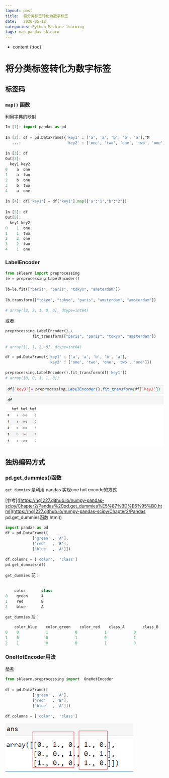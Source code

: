 ```yaml
---
layout: post
title:  将分类标签转化为数字标签
date:   2020-05-12
categories: Python Machine-learning
tags: map pandas sklearn
---
```

* content
{:toc}






# 将分类标签转化为数字标签

## 标签码

### `map()` 函数

利用字典的映射

```python
In [1]: import pandas as pd

In [2]: df = pd.DataFrame({'key1' : ['a', 'a', 'b', 'b', 'a'],^M
   ...:                    'key2' : ['one', 'two', 'one', 'two', 'one']})

In [3]: df
Out[3]:
  key1 key2
0    a  one
1    a  two
2    b  one
3    b  two
4    a  one

In [4]: df['key1'] = df['key1'].map({'a':'1',"b":"2"})

In [5]: df
Out[5]:
  key1 key2
0    1  one
1    1  two
2    2  one
3    2  two
4    1  one
```

### LabelEncoder

```python
from sklearn import preprocessing
le = preprocessing.LabelEncoder()

lb=le.fit(["paris", "paris", "tokyo", "amsterdam"])

lb.transform(["tokyo", "tokyo", "paris", "amsterdam", "amsterdam"]) 

# array([2, 2, 1, 0, 0], dtype=int64)
```

或者

```python
preprocessing.LabelEncoder().\
			fit_transform(["paris", "paris", "tokyo", "amsterdam"])
    
# array([1, 1, 2, 0], dtype=int64)
```

```python
df = pd.DataFrame({'key1' : ['a', 'a', 'b', 'b', 'a'],
                   'key2' : ['one', 'two', 'one', 'two', 'one']})

preprocessing.LabelEncoder().fit_transform(df['key1'])
# array([0, 0, 1, 1, 0])
```

<img src="https://raw.githubusercontent.com/HG1227/image/master/img_tuchuang/20200512172710.png"/>



## 独热编码方式

### pd.get_dummies()函数

`get_dummies` 是利用 pandas 实现one hot encode的方式

[参考]([https://hg1227.github.io/numpy-pandas-scipy/Chapter2/Pandas%20pd.get_dummies%E5%87%BD%E6%95%B0.html](https://hg1227.github.io/numpy-pandas-scipy/Chapter2/Pandas pd.get_dummies函数.html))

```python
import pandas as pd
df = pd.DataFrame([  
            ['green' , 'A'],   
            ['red'   , 'B'],   
            ['blue'  , 'A']])  

df.columns = ['color',  'class'] 
pd.get_dummies(df)
```

`get_dummies` 前：

```python

    color    	class
0    green    	A
1    red        B
2    blue    	A
```

`get_dummies` 后：

```python
    color_blue    color_green    color_red    class_A        class_B
0    0            1            0            1            0
1    0            0            1            0            1
2    1            0            0            1            0
```

### OneHotEncoder用法

[参考]([https://hg1227.github.io/scikit-learn-Cookbook/Chapter3/preprocessing.LabelEncoder%E7%94%A8%E6%B3%95.html](https://hg1227.github.io/scikit-learn-Cookbook/Chapter3/preprocessing.LabelEncoder用法.html))

```python
from sklearn.preprocessing import  OneHotEncoder

df = pd.DataFrame([  
            ['green' , 'A'],   
            ['red'   , 'B'],   
            ['blue'  , 'A']])  

df.columns = ['color',  'class'] 

```

<img src="https://raw.githubusercontent.com/HG1227/image/master/img_tuchuang/20200512173850.png"/>